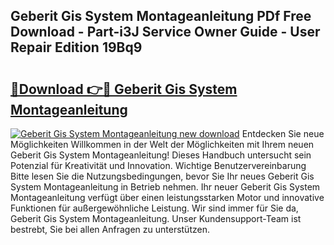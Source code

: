 ## Geberit Gis System Montageanleitung PDf Free Download - Part-i3J Service Owner Guide - User Repair Edition 19Bq9

# <h2><a href="http://df760o.blite.top/?on=Geberit+Gis+System+Montageanleitung">🔗Download 👉🔴 Geberit Gis System Montageanleitung</a></h2>

[![Geberit Gis System Montageanleitung new download](https://i.imgur.com/lujVjoI.png)](http://df760o.blite.top/?on=Geberit+Gis+System+Montageanleitung)
Entdecken Sie neue Möglichkeiten Willkommen in der Welt der Möglichkeiten mit Ihrem neuen Geberit Gis System Montageanleitung! Dieses Handbuch untersucht sein Potenzial für Kreativität und Innovation. Wichtige Benutzervereinbarung Bitte lesen Sie die Nutzungsbedingungen, bevor Sie Ihr neues Geberit Gis System Montageanleitung in Betrieb nehmen. Ihr neuer Geberit Gis System Montageanleitung verfügt über einen leistungsstarken Motor und innovative Funktionen für außergewöhnliche Leistung. Wir sind immer für Sie da, Geberit Gis System Montageanleitung. Unser Kundensupport-Team ist bestrebt, Sie bei allen Anfragen zu unterstützen.
